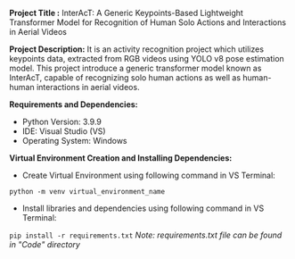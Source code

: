 **Project Title :**
InterAcT: A Generic Keypoints-Based Lightweight Transformer Model for Recognition of Human Solo Actions and Interactions in Aerial Videos

**Project Description:** 
It is an activity recognition project which utilizes keypoints data, extracted from RGB videos using YOLO v8 pose estimation model. This project introduce a generic transformer model known as InterAcT, capable of recognizing solo human actions as well as human-human interactions in aerial videos.

**Requirements and Dependencies:**
- Python Version: 3.9.9
- IDE: Visual Studio (VS)
- Operating System: Windows 

**Virtual Environment Creation and Installing Dependencies:**
- Create Virtual Environment using following command in VS Terminal:

`python -m venv virtual_environment_name`

- Install libraries and dependencies using following command in VS Terminal:

`pip install -r requirements.txt`
*Note: requirements.txt file can be found in "Code" directory* 
